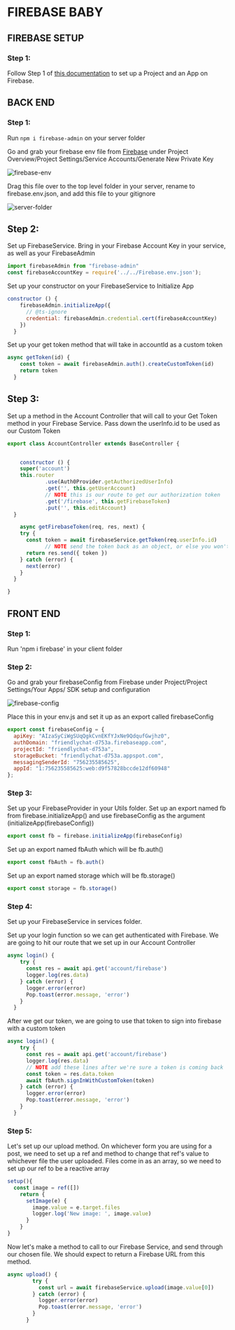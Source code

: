 # FIREBASE BABY

## FIREBASE SETUP

### Step 1:
Follow Step 1 of [this documentation](https://firebase.google.com/docs/web/setup#create-firebase-project-and-app) to set up a Project and an App on Firebase.

## BACK END

### Step 1:
Run `npm i firebase-admin` on your server folder

Go and grab your firebase env file from [Firebase](https://firebase.google.com/)
under Project Overview/Project Settings/Service Accounts/Generate New Private Key

![firebase-env](../firebase-lecture.client/src/assets/img/Screenshot%202022-05-12%20143642.png)

Drag this file over to the top level folder in your server, rename to firebase.env.json, and add this file to your gitignore

![server-folder](../firebase-lecture.client/src/assets/img/Screenshot%202022-05-12%20145041.png)

## Step 2:
Set up FirebaseService.
Bring in your Firebase Account Key in your service, as well as your FirebaseAdmin

```js
import firebaseAdmin from "firebase-admin"
const firebaseAccountKey = require('../../Firebase.env.json');
```

Set up your constructor on your FirebaseService to Initialize App

```js
constructor () {
    firebaseAdmin.initializeApp({
      // @ts-ignore
      credential: firebaseAdmin.credential.cert(firebaseAccountKey)
    })
  }
```

Set up your get token method that will take in accountId as a custom token

```js
async getToken(id) {
    const token = await firebaseAdmin.auth().createCustomToken(id)
    return token
  }
```

## Step 3:

Set up a method in the Account Controller that will call to your Get Token method in your Firebase Service. Pass down the userInfo.id to be used as our Custom Token

```js
export class AccountController extends BaseController {


	constructor () {
  	super('account')
    this.router
			.use(Auth0Provider.getAuthorizedUserInfo)
			.get('', this.getUserAccount)
			// NOTE this is our route to get our authorization token
			.get('/firebase', this.getFirebaseToken)
			.put('', this.editAccount)
  }

	async getFirebaseToken(req, res, next) {
    try {
      const token = await firebaseService.getToken(req.userInfo.id)
			// NOTE send the token back as an object, or else you won't be able to target it if needed
      return res.send({ token })
    } catch (error) {
      next(error)
    }
  }

}
```


## FRONT END

### Step 1:
Run 'npm i firebase' in your client folder

### Step 2:
Go and grab your firebaseConfig from Firebase under Project/Project Settings/Your Apps/ SDK setup and configuration

![firebase-config](../firebase-lecture.client/src/assets/img/firebase-config.png)


Place this in your env.js and set it up as an export called firebaseConfig

```js
export const firebaseConfig = {
  apiKey: "AIzaSyCiWgSUqQgkCvnEKfYJxNe9QdqufGwjhz0",
  authDomain: "friendlychat-d753a.firebaseapp.com",
  projectId: "friendlychat-d753a",
  storageBucket: "friendlychat-d753a.appspot.com",
  messagingSenderId: "756235585625",
  appId: "1:756235585625:web:d9f57828bccde12df60948"
};
```

### Step 3:
Set up your FirebaseProvider in your Utils folder.
Set up an export named fb from firebase.initializeApp()	and use firebaseConfig as the argument (initializeApp(firebaseConfig))

```js
export const fb = firebase.initializeApp(firebaseConfig)
```

Set up an export named fbAuth which will be fb.auth()

```js
export const fbAuth = fb.auth()
```

Set up an export named storage which will be fb.storage()

```js
export const storage = fb.storage()
```

### Step 4:
Set up your FirebaseService in services folder.

Set up your login function so we can get authenticated with Firebase. We are going to hit our route that we set up in our Account Controller

```js
async login() {
    try {
      const res = await api.get('account/firebase')
      logger.log(res.data)
    } catch (error) {
      logger.error(error)
      Pop.toast(error.message, 'error')
    }
  }
```

After we get our token, we are going to use that token to sign into firebase with a custom token

```js
async login() {
    try {
      const res = await api.get('account/firebase')
      logger.log(res.data)
      // NOTE add these lines after we're sure a token is coming back
      const token = res.data.token
      await fbAuth.signInWithCustomToken(token)
    } catch (error) {
      logger.error(error)
      Pop.toast(error.message, 'error')
    }
  }
```

### Step 5:

Let's set up our upload method. On whichever form you are using for a post, we need to set up a ref and method to change that ref's value to whichever file the user uploaded. Files come in as an array, so we need to set up our ref to be a reactive array

```js
setup(){
  const image = ref([])
    return {
      setImage(e) {
        image.value = e.target.files
        logger.log('New image: ', image.value)
      }
    }
}
```

Now let's make a method to call to our Firebase Service, and send through our chosen file. We should expect to return a Firebase URL from this method.

```js
async upload() {
        try {
          const url = await firebaseService.upload(image.value[0])
        } catch (error) {
          logger.error(error)
          Pop.toast(error.message, 'error')
        }
      }
```

